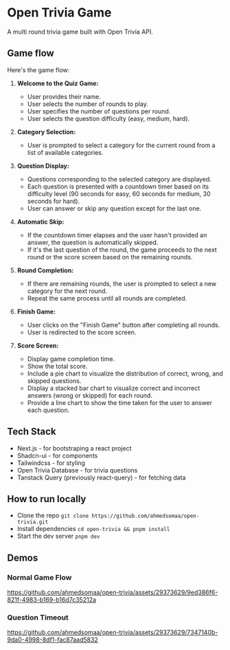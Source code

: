 # Open Trivia Game

A multi round trivia game built with Open Trivia API.

## Game flow

Here's the game flow:

1. **Welcome to the Quiz Game:**

   - User provides their name.
   - User selects the number of rounds to play.
   - User specifies the number of questions per round.
   - User selects the question difficulty (easy, medium, hard).

2. **Category Selection:**

   - User is prompted to select a category for the current round from a list of available categories.

3. **Question Display:**

   - Questions corresponding to the selected category are displayed.
   - Each question is presented with a countdown timer based on its difficulty level (90 seconds for easy, 60 seconds for medium, 30 seconds for hard).
   - User can answer or skip any question except for the last one.

4. **Automatic Skip:**

   - If the countdown timer elapses and the user hasn't provided an answer, the question is automatically skipped.
   - If it's the last question of the round, the game proceeds to the next round or the score screen based on the remaining rounds.

5. **Round Completion:**

   - If there are remaining rounds, the user is prompted to select a new category for the next round.
   - Repeat the same process until all rounds are completed.

6. **Finish Game:**

   - User clicks on the "Finish Game" button after completing all rounds.
   - User is redirected to the score screen.

7. **Score Screen:**
   - Display game completion time.
   - Show the total score.
   - Include a pie chart to visualize the distribution of correct, wrong, and skipped questions.
   - Display a stacked bar chart to visualize correct and incorrect answers (wrong or skipped) for each round.
   - Provide a line chart to show the time taken for the user to answer each question.

## Tech Stack

- Next.js - for bootstraping a react project
- Shadcn-ui - for components
- Tailwindcss - for styling
- Open Trivia Database - for trivia questions
- Tanstack Query (previously react-query) - for fetching data

## How to run locally

- Clone the repo `git clone https://github.com/ahmedsomaa/open-trivia.git`
- Install dependencies `cd open-trivia && pnpm install`
- Start the dev server `pnpm dev`

## Demos

### Normal Game Flow

https://github.com/ahmedsomaa/open-trivia/assets/29373629/9ed386f6-821f-4983-b169-b16d7c35212a

### Question Timeout

https://github.com/ahmedsomaa/open-trivia/assets/29373629/7347140b-9da0-4998-8df1-fac87aad5832

